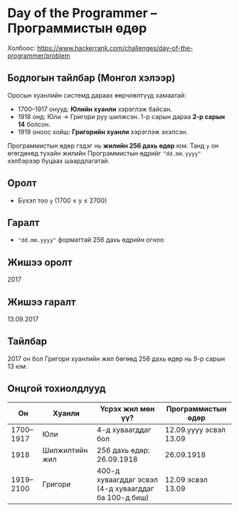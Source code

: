# Day of the Programmer – Программистын өдөр

Холбоос: https://www.hackerrank.com/challenges/day-of-the-programmer/problem

## Бодлогын тайлбар (Монгол хэлээр)

Оросын хуанлийн системд дараах өөрчлөлтүүд хамаатай:

- 1700–1917 онууд: **Юлийн хуанли** хэрэглэж байсан.
- 1918 онд: Юли → Григори руу шилжсэн. 1-р сарын дараа **2-р сарын 14** болсон.
- 1919 оноос хойш: **Григорийн хуанли** хэрэглэж эхэлсэн.

Программистын өдөр гэдэг нь **жилийн 256 дахь өдөр** юм. Танд `y` он өгөгдөхөд тухайн жилийн Программистын өдрийг `"dd.mm.yyyy"` хэлбэрээр буцаах шаардлагатай.

## Оролт

- Бүхэл тоо `y` (1700 ≤ y ≤ 2700)

## Гаралт

- `"dd.mm.yyyy"` форматтай 256 дахь өдрийн огноо

## Жишээ оролт

2017


## Жишээ гаралт

13.09.2017

## Тайлбар

2017 он бол Григори хуанлийн жил бөгөөд 256 дахь өдөр нь 9-р сарын 13 юм.

## Онцгой тохиолдлууд

| Он            | Хуанли     | Үсрэх жил мөн үү?        | Программистын өдөр  |
|---------------|------------|--------------------------|------------------------|
| 1700–1917     | Юли        | 4-д хуваагддаг бол       | 12.09.yyyy эсвэл 13.09 |
| 1918          | Шилжилтийн жил | 256 дахь өдөр: 26.09.1918 | 26.09.1918             |
| 1919–2100     | Григори    | 400-д хуваагддаг эсвэл (4-д хуваагддаг ба 100-д биш) | 12.09 эсвэл 13.09      |
